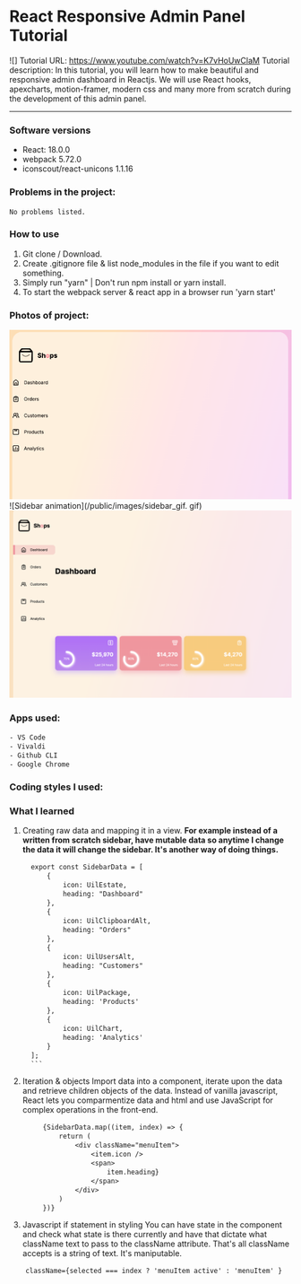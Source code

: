 # React Responsive Admin Panel Tutorial
![]
Tutorial URL: https://www.youtube.com/watch?v=K7vHoUwClaM
Tutorial description: In this tutorial, you will learn how to make beautiful and responsive admin dashboard in Reactjs. We will use React hooks, apexcharts, motion-framer, modern css and many more from scratch during the development of this admin panel.

___________

### Software versions
 - React: 18.0.0
 - webpack 5.72.0
 - iconscout/react-unicons 1.1.16

### Problems in the project:
    No problems listed.

### How to use
1. Git clone / Download.
2. Create .gitignore file & list node_modules in the file if you want to edit something.
3. Simply run "yarn" | Don't run npm install or yarn install.
4. To start the webpack server & react app in a browser run 'yarn start'



### Photos of project:
![29 minutes into the tutorial](/public/images/beginning_reactadminpanel.png)
![Sidebar animation](/public/images/sidebar_gif.
gif)
![Progressbar progress](/public/images/reactadminpanel_1.png)

### Apps used:
    - VS Code
    - Vivaldi
    - Github CLI
    - Google Chrome

### Coding styles I used:

### What I learned
1. Creating raw data and mapping it in a view.
 **For example instead of a written from scratch sidebar, have mutable data so anytime I change the data it will change the sidebar. It's another way of doing things.**
      ```
        export const SidebarData = [
            {
                icon: UilEstate,
                heading: "Dashboard"
            },
            {
                icon: UilClipboardAlt,
                heading: "Orders"
            },
            {
                icon: UilUsersAlt,
                heading: "Customers"
            },
            {
                icon: UilPackage,
                heading: 'Products'
            },
            {
                icon: UilChart,
                heading: 'Analytics'
            }
        ];
        ```
2. Iteration & objects
Import data into a component, iterate upon the data and retrieve children objects of the data. Instead of vanilla javascript, React lets you comparmentize data and html and use JavaScript for complex operations in the front-end.
   ```
        {SidebarData.map((item, index) => {
            return (
                <div className="menuItem">
                    <item.icon />
                    <span>
                        item.heading}
                    </span>
                </div>
            )
        })}
    ```
3. Javascript if statement in styling
You can have state in the component and check what state is there currently and have that dictate what className text to pass to the className attribute. That's all className accepts is a string of text. It's maniputable.

```
    className={selected === index ? 'menuItem active' : 'menuItem' }
```